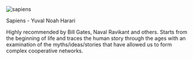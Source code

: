 <img src="../../public/images/book_covers/sapiens.jpg" id="cover" alt="sapiens"/>
<p id="title">Sapiens - Yuval Noah Harari</p>

Highly recommended by Bill Gates, Naval Ravikant and others. Starts from the beginning of life and traces the human story through the ages with an examination of the myths/ideas/stories that have allowed us to form complex cooperative networks.
